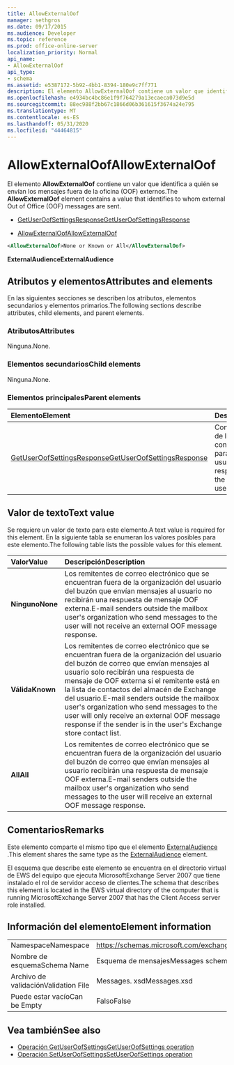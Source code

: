 ```yaml
---
title: AllowExternalOof
manager: sethgros
ms.date: 09/17/2015
ms.audience: Developer
ms.topic: reference
ms.prod: office-online-server
localization_priority: Normal
api_name:
- AllowExternalOof
api_type:
- schema
ms.assetid: e5387172-5b92-4bb1-8394-180e9c7ff771
description: El elemento AllowExternalOof contiene un valor que identifica a quién se envían los mensajes fuera de la oficina (OOF) externos.
ms.openlocfilehash: e4934bc4bc86e1f9f764279a13ecaeca073d9e5d
ms.sourcegitcommit: 88ec988f2bb67c1866d06b361615f3674a24e795
ms.translationtype: MT
ms.contentlocale: es-ES
ms.lasthandoff: 05/31/2020
ms.locfileid: "44464815"
---
```

# <a name="allowexternaloof"></a><span data-ttu-id="603f9-103">AllowExternalOof</span><span class="sxs-lookup"><span data-stu-id="603f9-103">AllowExternalOof</span></span>

<span data-ttu-id="603f9-104">El elemento **AllowExternalOof** contiene un valor que identifica a quién se envían los mensajes fuera de la oficina (OOF) externos.</span><span class="sxs-lookup"><span data-stu-id="603f9-104">The **AllowExternalOof** element contains a value that identifies to whom external Out of Office (OOF) messages are sent.</span></span> 
  
- [<span data-ttu-id="603f9-105">GetUserOofSettingsResponse</span><span class="sxs-lookup"><span data-stu-id="603f9-105">GetUserOofSettingsResponse</span></span>](getuseroofsettingsresponse.md)
  
- [<span data-ttu-id="603f9-106">AllowExternalOof</span><span class="sxs-lookup"><span data-stu-id="603f9-106">AllowExternalOof</span></span>](allowexternaloof.md)
  
```xml
<AllowExternalOof>None or Known or All</AllowExternalOof>
```

 <span data-ttu-id="603f9-107">**ExternalAudience**</span><span class="sxs-lookup"><span data-stu-id="603f9-107">**ExternalAudience**</span></span>
## <a name="attributes-and-elements"></a><span data-ttu-id="603f9-108">Atributos y elementos</span><span class="sxs-lookup"><span data-stu-id="603f9-108">Attributes and elements</span></span>

<span data-ttu-id="603f9-109">En las siguientes secciones se describen los atributos, elementos secundarios y elementos primarios.</span><span class="sxs-lookup"><span data-stu-id="603f9-109">The following sections describe attributes, child elements, and parent elements.</span></span>
  
### <a name="attributes"></a><span data-ttu-id="603f9-110">Atributos</span><span class="sxs-lookup"><span data-stu-id="603f9-110">Attributes</span></span>

<span data-ttu-id="603f9-111">Ninguna.</span><span class="sxs-lookup"><span data-stu-id="603f9-111">None.</span></span>
  
### <a name="child-elements"></a><span data-ttu-id="603f9-112">Elementos secundarios</span><span class="sxs-lookup"><span data-stu-id="603f9-112">Child elements</span></span>

<span data-ttu-id="603f9-113">Ninguna.</span><span class="sxs-lookup"><span data-stu-id="603f9-113">None.</span></span>
  
### <a name="parent-elements"></a><span data-ttu-id="603f9-114">Elementos principales</span><span class="sxs-lookup"><span data-stu-id="603f9-114">Parent elements</span></span>

|<span data-ttu-id="603f9-115">**Elemento**</span><span class="sxs-lookup"><span data-stu-id="603f9-115">**Element**</span></span>|<span data-ttu-id="603f9-116">**Descripción**</span><span class="sxs-lookup"><span data-stu-id="603f9-116">**Description**</span></span>|
|:-----|:-----|
|[<span data-ttu-id="603f9-117">GetUserOofSettingsResponse</span><span class="sxs-lookup"><span data-stu-id="603f9-117">GetUserOofSettingsResponse</span></span>](getuseroofsettingsresponse.md) <br/> |<span data-ttu-id="603f9-118">Contiene los resultados de la respuesta y la configuración de OOF para un usuario.</span><span class="sxs-lookup"><span data-stu-id="603f9-118">Contains the response results and the OOF settings for a user.</span></span>  <br/> |
   
## <a name="text-value"></a><span data-ttu-id="603f9-119">Valor de texto</span><span class="sxs-lookup"><span data-stu-id="603f9-119">Text value</span></span>

<span data-ttu-id="603f9-120">Se requiere un valor de texto para este elemento.</span><span class="sxs-lookup"><span data-stu-id="603f9-120">A text value is required for this element.</span></span> <span data-ttu-id="603f9-121">En la siguiente tabla se enumeran los valores posibles para este elemento.</span><span class="sxs-lookup"><span data-stu-id="603f9-121">The following table lists the possible values for this element.</span></span>
  
|<span data-ttu-id="603f9-122">**Valor**</span><span class="sxs-lookup"><span data-stu-id="603f9-122">**Value**</span></span>|<span data-ttu-id="603f9-123">**Descripción**</span><span class="sxs-lookup"><span data-stu-id="603f9-123">**Description**</span></span>|
|:-----|:-----|
|<span data-ttu-id="603f9-124">**Ninguno**</span><span class="sxs-lookup"><span data-stu-id="603f9-124">**None**</span></span> <br/> |<span data-ttu-id="603f9-125">Los remitentes de correo electrónico que se encuentran fuera de la organización del usuario del buzón que envían mensajes al usuario no recibirán una respuesta de mensaje OOF externa.</span><span class="sxs-lookup"><span data-stu-id="603f9-125">E-mail senders outside the mailbox user's organization who send messages to the user will not receive an external OOF message response.</span></span>  <br/> |
|<span data-ttu-id="603f9-126">**Válida**</span><span class="sxs-lookup"><span data-stu-id="603f9-126">**Known**</span></span> <br/> |<span data-ttu-id="603f9-127">Los remitentes de correo electrónico que se encuentran fuera de la organización del usuario del buzón de correo que envían mensajes al usuario solo recibirán una respuesta de mensaje de OOF externa si el remitente está en la lista de contactos del almacén de Exchange del usuario.</span><span class="sxs-lookup"><span data-stu-id="603f9-127">E-mail senders outside the mailbox user's organization who send messages to the user will only receive an external OOF message response if the sender is in the user's Exchange store contact list.</span></span>  <br/> |
|<span data-ttu-id="603f9-128">**All**</span><span class="sxs-lookup"><span data-stu-id="603f9-128">**All**</span></span> <br/> |<span data-ttu-id="603f9-129">Los remitentes de correo electrónico que se encuentran fuera de la organización del usuario del buzón de correo que envían mensajes al usuario recibirán una respuesta de mensaje OOF externa.</span><span class="sxs-lookup"><span data-stu-id="603f9-129">E-mail senders outside the mailbox user's organization who send messages to the user will receive an external OOF message response.</span></span>  <br/> |
   
## <a name="remarks"></a><span data-ttu-id="603f9-130">Comentarios</span><span class="sxs-lookup"><span data-stu-id="603f9-130">Remarks</span></span>

<span data-ttu-id="603f9-131">Este elemento comparte el mismo tipo que el elemento [ExternalAudience](externalaudience.md) .</span><span class="sxs-lookup"><span data-stu-id="603f9-131">This element shares the same type as the [ExternalAudience](externalaudience.md) element.</span></span> 
  
<span data-ttu-id="603f9-132">El esquema que describe este elemento se encuentra en el directorio virtual de EWS del equipo que ejecuta MicrosoftExchange Server 2007 que tiene instalado el rol de servidor acceso de clientes.</span><span class="sxs-lookup"><span data-stu-id="603f9-132">The schema that describes this element is located in the EWS virtual directory of the computer that is running MicrosoftExchange Server 2007 that has the Client Access server role installed.</span></span>
  
## <a name="element-information"></a><span data-ttu-id="603f9-133">Información del elemento</span><span class="sxs-lookup"><span data-stu-id="603f9-133">Element information</span></span>

|||
|:-----|:-----|
|<span data-ttu-id="603f9-134">Namespace</span><span class="sxs-lookup"><span data-stu-id="603f9-134">Namespace</span></span>  <br/> |https://schemas.microsoft.com/exchange/services/2006/messages  <br/> |
|<span data-ttu-id="603f9-135">Nombre de esquema</span><span class="sxs-lookup"><span data-stu-id="603f9-135">Schema Name</span></span>  <br/> |<span data-ttu-id="603f9-136">Esquema de mensajes</span><span class="sxs-lookup"><span data-stu-id="603f9-136">Messages schema</span></span>  <br/> |
|<span data-ttu-id="603f9-137">Archivo de validación</span><span class="sxs-lookup"><span data-stu-id="603f9-137">Validation File</span></span>  <br/> |<span data-ttu-id="603f9-138">Messages. xsd</span><span class="sxs-lookup"><span data-stu-id="603f9-138">Messages.xsd</span></span>  <br/> |
|<span data-ttu-id="603f9-139">Puede estar vacío</span><span class="sxs-lookup"><span data-stu-id="603f9-139">Can be Empty</span></span>  <br/> |<span data-ttu-id="603f9-140">Falso</span><span class="sxs-lookup"><span data-stu-id="603f9-140">False</span></span>  <br/> |
   
## <a name="see-also"></a><span data-ttu-id="603f9-141">Vea también</span><span class="sxs-lookup"><span data-stu-id="603f9-141">See also</span></span>

- [<span data-ttu-id="603f9-142">Operación GetUserOofSettings</span><span class="sxs-lookup"><span data-stu-id="603f9-142">GetUserOofSettings operation</span></span>](getuseroofsettings-operation.md) 
- [<span data-ttu-id="603f9-143">Operación SetUserOofSettings</span><span class="sxs-lookup"><span data-stu-id="603f9-143">SetUserOofSettings operation</span></span>](setuseroofsettings-operation.md)

